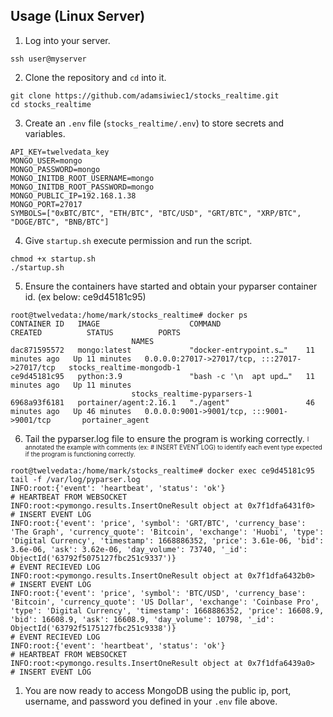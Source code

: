 ## Usage (Linux Server)

1. Log into your server.
```
ssh user@myserver
```
2. Clone the repository and `cd` into it.
```
git clone https://github.com/adamsiwiec1/stocks_realtime.git
cd stocks_realtime
```
3. Create an `.env` file (`stocks_realtime/.env`) to store secrets and variables.
```
API_KEY=twelvedata_key
MONGO_USER=mongo
MONGO_PASSWORD=mongo
MONGO_INITDB_ROOT_USERNAME=mongo
MONGO_INITDB_ROOT_PASSWORD=mongo
MONGO_PUBLIC_IP=192.168.1.38
MONGO_PORT=27017
SYMBOLS=["0xBTC/BTC", "ETH/BTC", "BTC/USD", "GRT/BTC", "XRP/BTC", "DOGE/BTC", "BNB/BTC"]
``` 
4. Give `startup.sh` execute permission and run the script.
```
chmod +x startup.sh
./startup.sh
```
5. Ensure the containers have started and obtain your pyparser container id. (ex below: ce9d45181c95)
```
root@twelvedata:/home/mark/stocks_realtime# docker ps
CONTAINER ID   IMAGE                    COMMAND                   CREATED          STATUS          PORTS
                           NAMES
dac871595572   mongo:latest             "docker-entrypoint.s…"    11 minutes ago   Up 11 minutes   0.0.0.0:27017->27017/tcp, :::27017->27017/tcp   stocks_realtime-mongodb-1
ce9d45181c95   python:3.9               "bash -c '\n  apt upd…"   11 minutes ago   Up 11 minutes
                           stocks_realtime-pyparsers-1
6968a93f6181   portainer/agent:2.16.1   "./agent"                 46 minutes ago   Up 46 minutes   0.0.0.0:9001->9001/tcp, :::9001->9001/tcp       portainer_agent
```
6. Tail the pyparser.log file to ensure the program is working correctly.
<sub><sup>I annotated the example with comments (ex: # INSERT EVENT LOG) to identify each event type expected if the program is functioning correctly.</sup></sub>
```
root@twelvedata:/home/mark/stocks_realtime# docker exec ce9d45181c95 tail -f /var/log/pyparser.log
INFO:root:{'event': 'heartbeat', 'status': 'ok'}                                # HEARTBEAT FROM WEBSOCKET
INFO:root:<pymongo.results.InsertOneResult object at 0x7f1dfa6431f0>            # INSERT EVENT LOG
INFO:root:{'event': 'price', 'symbol': 'GRT/BTC', 'currency_base': 'The Graph', 'currency_quote': 'Bitcoin', 'exchange': 'Huobi', 'type': 'Digital Currency', 'timestamp': 1668886352, 'price': 3.61e-06, 'bid': 3.6e-06, 'ask': 3.62e-06, 'day_volume': 73740, '_id': ObjectId('63792f5075127fbc251c9337')}                                                   # EVENT RECIEVED LOG
INFO:root:<pymongo.results.InsertOneResult object at 0x7f1dfa6432b0>            # INSERT EVENT LOG
INFO:root:{'event': 'price', 'symbol': 'BTC/USD', 'currency_base': 'Bitcoin', 'currency_quote': 'US Dollar', 'exchange': 'Coinbase Pro', 'type': 'Digital Currency', 'timestamp': 1668886352, 'price': 16608.9, 'bid': 16608.9, 'ask': 16608.9, 'day_volume': 10798, '_id': ObjectId('63792f5175127fbc251c9338')}                                           # EVENT RECIEVED LOG
INFO:root:{'event': 'heartbeat', 'status': 'ok'}                                # HEARTBEAT FROM WEBSOCKET
INFO:root:<pymongo.results.InsertOneResult object at 0x7f1dfa6439a0>            # INSERT EVENT LOG
```
1. You are now ready to access MongoDB using the public ip, port, username, and password you defined in your `.env` file above. 
